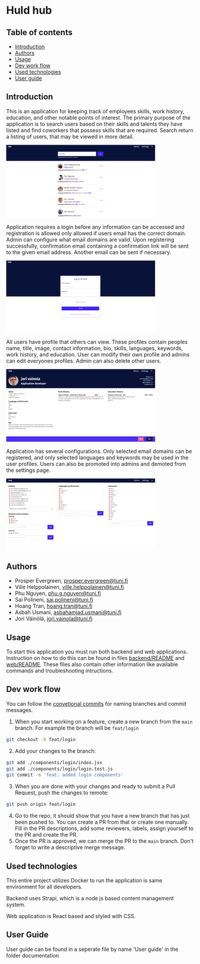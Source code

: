 # Huld hub

## Table of contents
- [Introduction](#Introduction)
- [Authors](#Authors)
- [Usage](#Usage)
- [Dev work flow](#DevWorkFlow)
- [Used technologies](#UsedTechnologies)
- [User guide](#UserGuide)


## Introduction <a name=Introduction></a>

This is an application for keeping track of employees skills, work history, education, and other notable points of interest. The primary purpose of the application is to search users based on their skills and talents they have listed and find coworkers that possess skills that are required. Search return a listing of users, that may be viewed in more detail.

<img src="./documentation/images/search_example.png" alt="Search example" width="400"/>

Application requires a login before any information can be accessed and registration is allowed only allowed if users email has the correct domain. Admin can configure what email domains are valid. Upon registering successfully, confirmation email containing a confirmation link will be sent to the given email address. Another email can be sent if necessary.

<img src="./documentation/images/login_example.png" alt="Login example" width="400"/>

All users have profile that others can view. These profiles contain peoples name, title, image, contact information, bio, skills, languages, keywords, work history, and education. User can modify their own profile and admins can edit everyones profiles. Admin can also delete other users.

<img src="./documentation/images/profile_example.png" alt="Profile example" width="400"/>

Application has several configurations. Only selected email domains can be registered, and only selected languages and keywords may be used in the user profiles. Users can also be promoted into admins and demoted from the settings page.

<img src="./documentation/images/settings_example.png" alt="Settings example" width="400"/>


## Authors <a name=Authors></a>

- Prosper Evergreen, prosper.evergreen@tuni.fi
- Ville Helppolainen, ville.helppolainen@tuni.fi
- Phu Nguyen, phu.g.nguyen@tuni.fi
- Sai Polineni, sai.polineni@tuni.fi
- Hoang Tran, hoang.tran@tuni.fi
- Asbah Usmani, asbahamjad.usmani@tuni.fi
- Jori Väinölä, jori.vainola@tuni.fi

## Usage <a name=Usage></a>

To start this application you must run both backend and web applications. Instruction on how to do this can be found in files [backend/README](./backend/README) and [web/README](./web/README). These files also contain other information like available commands and troubleshooting intructions.

## Dev work flow <a name=DevWorkFlow></a>
You can follow the [convetional commits](https://www.conventionalcommits.org/en/v1.0.0/) for naming branches and commit messages.

1. When you start working on a feature, create a new branch from the `main` branch. For example the branch will be `feat/login`
```bash
git checkout -b feat/login
```
2. Add your changes to the branch:
```bash
git add ./components/login/index.jsx
git add ./components/login/login.test.js
git commit -m 'feat: added login components'
```
3. When you are done with your changes and ready to submit a Pull Request, push the changes to remote:
```bash
git push origin feat/login
```
4. Go to the repo, it should show that you have a new branch that has just been pushed to. You can create a PR from that or create one manually. Fill in the PR descriptions, add some reviewers, labels, assign yourself to the PR and create the PR.
5. Once the PR is approved, we can merge the PR to the `main` branch. Don't forget to write a descriptive merge message.

## Used technologies <a name=UsedTechnologies></a>

This entire project utilizes Docker to run the application is same environment for all developers.

Backend uses Strapi, which is a node js based content management system. 

Web application is React based and styled with CSS.

## User Guide <a name=UserGuide></a>

User guide can be found in a seperate file by name 'User guide' in the folder documentation